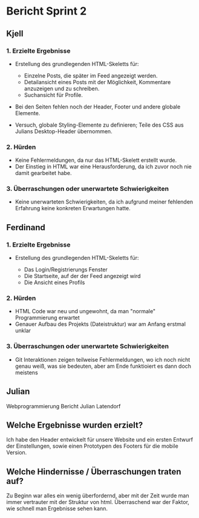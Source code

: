 # Bericht Sprint 2

## Kjell

### 1. Erzielte Ergebnisse

* Erstellung des grundlegenden HTML-Skeletts für:

    * Einzelne Posts, die später im Feed angezeigt werden.
    * Detailansicht eines Posts mit der Möglichkeit, Kommentare anzuzeigen und zu schreiben.
    * Suchansicht für Profile.
* Bei den Seiten fehlen noch der Header, Footer und andere globale Elemente.
* Versuch, globale Styling-Elemente zu definieren; Teile des CSS aus Julians Desktop-Header übernommen.

### 2. Hürden

* Keine Fehlermeldungen, da nur das HTML-Skelett erstellt wurde.
* Der Einstieg in HTML war eine Herausforderung, da ich zuvor noch nie damit gearbeitet habe.

### 3. Überraschungen oder unerwartete Schwierigkeiten

* Keine unerwarteten Schwierigkeiten, da ich aufgrund meiner fehlenden Erfahrung keine konkreten Erwartungen hatte.


## Ferdinand

### 1. Erzielte Ergebnisse

* Erstellung des grundlegenden HTML-Skeletts für:

    * Das Login/Registrierungs Fenster
    * Die Startseite, auf der der Feed angezeigt wird
    * Die Ansicht eines Profils

### 2. Hürden

* HTML Code war neu und ungewohnt, da man "normale" Programmierung erwartet
* Genauer Aufbau des Projekts (Dateistruktur) war am Anfang erstmal unklar

### 3. Überraschungen oder unerwartete Schwierigkeiten

* Git Interaktionen zeigen teilweise Fehlermeldungen, wo ich noch nicht genau weiß, was sie bedeuten, aber am Ende funktioiert es dann doch meistens

## Julian
Webprogrammierung Bericht Julian Latendorf

## Welche Ergebnisse wurden erzielt?

Ich habe den Header entwickelt für unsere Website und ein ersten Entwurf der Einstellungen, sowie einen Prototypen des Footers für die mobile Version.

## Welche Hindernisse / Überraschungen traten auf?
Zu Beginn war alles ein wenig überfordernd, aber mit der Zeit wurde man immer vertrauter mit der Struktur von html. Überraschend war der Faktor, wie schnell man Ergebnisse sehen kann. 